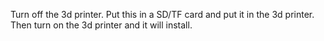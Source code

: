 Turn off the 3d printer. Put this in a SD/TF card and put it in the 3d printer. Then turn on the 3d printer and it will install.
